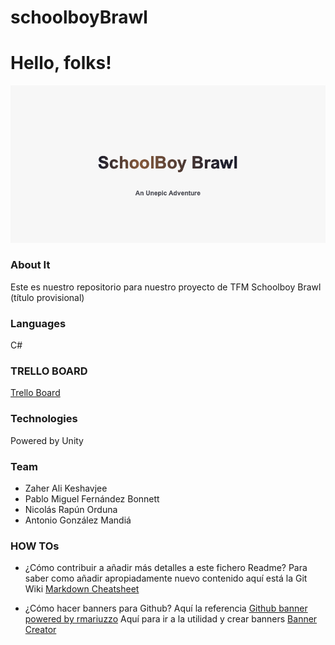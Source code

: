 # schoolboyBrawl

# Hello, folks!

![SchoolboyBrawl](https://github.com/pablofernandezbonnett/schoolboyBrawl/blob/main/schoolboyBrawl.png "Logo Title Text 1")

### About It

Este es nuestro repositorio para nuestro proyecto de TFM Schoolboy Brawl (título provisional)

### Languages

C#

### TRELLO BOARD

[Trello Board](https://trello.com/b/SaxiZfsI/tfm-schoolboy-brawl)

### Technologies

Powered by Unity

### Team

+ Zaher Ali Keshavjee
+ Pablo Miguel Fernández Bonnett
+ Nicolás Rapún Orduna
+ Antonio González Mandiá

### HOW TOs

+ ¿Cómo contribuir a añadir más detalles a este fichero Readme?
Para saber como añadir apropiadamente nuevo contenido aquí está la Git Wiki [Markdown Cheatsheet](https://github.com/adam-p/markdown-here/wiki/Markdown-Cheatsheet)

+ ¿Cómo hacer banners para Github?
Aquí la referencia [Github banner powered by rmariuzzo](https://github.com/rmariuzzo/github-banner)
Aquí para ir a la utilidad y crear banners [Banner Creator](https://rmariuzzo.github.io/github-banner/)
